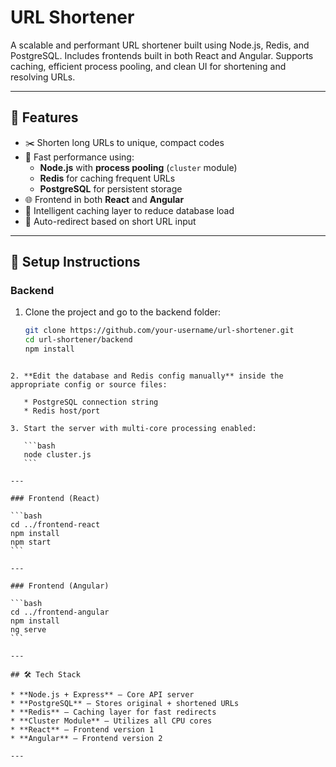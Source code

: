 # URL Shortener

A scalable and performant URL shortener built using Node.js, Redis, and PostgreSQL. Includes frontends built in both React and Angular. Supports caching, efficient process pooling, and clean UI for shortening and resolving URLs.

---

## 🔗 Features

- ✂️ Shorten long URLs to unique, compact codes  
- 🚀 Fast performance using:
  - **Node.js** with **process pooling** (`cluster` module)
  - **Redis** for caching frequent URLs
  - **PostgreSQL** for persistent storage  
- 🌐 Frontend in both **React** and **Angular**
- 🧠 Intelligent caching layer to reduce database load  
- 🔄 Auto-redirect based on short URL input

---

## 🔧 Setup Instructions

### Backend

1. Clone the project and go to the backend folder:
   ```bash
   git clone https://github.com/your-username/url-shortener.git
   cd url-shortener/backend
   npm install
````

2. **Edit the database and Redis config manually** inside the appropriate config or source files:

   * PostgreSQL connection string 
   * Redis host/port 

3. Start the server with multi-core processing enabled:

   ```bash
   node cluster.js
   ```

---

### Frontend (React)

```bash
cd ../frontend-react
npm install
npm start
```

---

### Frontend (Angular)

```bash
cd ../frontend-angular
npm install
ng serve
```

---

## 🛠 Tech Stack

* **Node.js + Express** – Core API server
* **PostgreSQL** – Stores original + shortened URLs
* **Redis** – Caching layer for fast redirects
* **Cluster Module** – Utilizes all CPU cores
* **React** – Frontend version 1
* **Angular** – Frontend version 2

---
